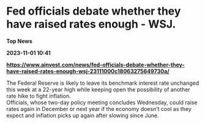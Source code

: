 # Fed officials debate whether they have raised rates enough - WSJ.
**Top News**

**2023-11-01 10:41**

**https://www.ainvest.com/news/fed-officials-debate-whether-they-have-raised-rates-enough-wsj-23111000c18063275649730a/**

The Federal Reserve is likely to leave its benchmark interest rate unchanged this week at a 22-year high while keeping open the possibility of another rate hike to fight inflation.  
Officials, whose two-day policy meeting concludes Wednesday, could raise rates again in December or next year if the economy doesn’t cool as they expect and inflation picks up again after slowing since June.